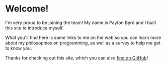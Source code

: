 ﻿# Welcome!

I'm very proud to be joining the team!  My name is Payton Byrd and I built this site to introduce myself.

What you'll find here is some links to me on the web so you can learn more about my philosophies on programming, 
as well as a survey to help me get to know you.

Thanks for checking out this site, which you can also [find on GitHub](https://github.com/sharpninja/welcome-site)!